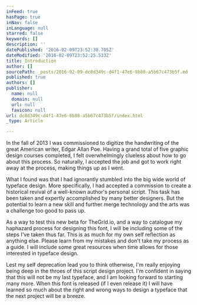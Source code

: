 ```yaml
---
inFeed: true
hasPage: true
inNav: false
inLanguage: null
starred: false
keywords: []
description: ''
datePublished: '2016-02-09T23:52:30.705Z'
dateModified: '2016-02-09T23:52:25.533Z'
title: Introduction
author: []
sourcePath: _posts/2016-02-09-dc8d349c-d4f1-47e6-8b88-a5b67c473b5f.md
published: true
authors: []
publisher:
  name: null
  domain: null
  url: null
  favicon: null
url: dc8d349c-d4f1-47e6-8b88-a5b67c473b5f/index.html
_type: Article

---
```

In the fall of 2013 I was commissioned to digitize the handwriting of the great American writer, Edgar Allan Poe. Having a grand total of five graphic design courses completed, I felt overwhelmingly clueless about how to go about this process. So naturally, I accepted the job and got to work right away at the process, making things up as I went.

What I found was that I had ignorantly stumbled into the big wide world of typeface design. More specifically, I had accepted a commission to create a historical revival of a well-known author's personal script. This task has been taken and expertly accomplished by many better designers. But the potential to learn a new skill and further merge technology and the arts was a challenge too good to pass up.

As a way to test this new beta for TheGrid.io, and a way to catalogue my haphazard process for designing this font, I will be including some of the steps I've taken thus far. This is as much for my own self reflection as anything else. Please learn from my mistakes and don't take my process as a guide. I will include some great resources when time allows for those interested in typeface design. 

Lest my self deprecation lead you to think otherwise, I'm really enjoying being deep in the throes of this script design project. I'm confident in saying that this will not be my last typeface, and I am looking forward to starting many more. When this font is released (if I even release it) I will have learned so much about the right and wrong ways to design a typeface that the next project will be a breeze.